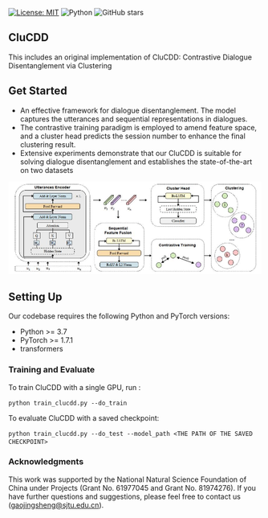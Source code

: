 [![License: MIT](https://img.shields.io/badge/License-MIT-yellow.svg)](https://opensource.org/licenses/MIT)
![Python](https://img.shields.io/badge/python-green.svg)
![GitHub stars](https://img.shields.io/github/stars/gaojingsheng/CluCDD.svg?style=flat&label=Star)

## CluCDD

This includes an original implementation of CluCDD:  Contrastive Dialogue Disentanglement via Clustering

## Get Started

- An effective framework for dialogue disentanglement. The model captures the utterances and sequential representations in dialogues.
- The contrastive training paradigm is employed to amend feature space, and a cluster head predicts the
  session number to enhance the final clustering result.
- Extensive experiments demonstrate that our CluCDD is suitable for solving dialogue disentanglement and establishes the state-of-the-art on two datasets  

![CluCDD](pics/CluCDD.jpg)

## Setting Up

Our codebase requires the following Python and PyTorch versions:

- Python >= 3.7
- PyTorch >= 1.7.1 
- transformers

### Training and Evaluate

To train CluCDD with a single GPU, run :

```
python train_clucdd.py --do_train
```

To evaluate CluCDD with a saved checkpoint:

```
python train_clucdd.py --do_test --model_path <THE PATH OF THE SAVED CHECKPOINT>
```

### Acknowledgments
This work was supported by the National Natural Science Foundation of China under Projects (Grant No. 61977045 and Grant No. 81974276).
If you have further questions and suggestions, please feel free to contact us (gaojingsheng@sjtu.edu.cn).

